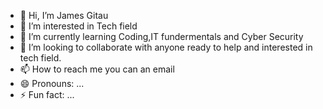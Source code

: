 - 👋 Hi, I’m James Gitau
- 👀 I’m interested in Tech field
- 🌱 I’m currently learning Coding,IT fundermentals and Cyber Security
- 💞️ I’m looking to collaborate with anyone ready to help and interested in tech field.
- 📫 How to reach me you can an email 
- 😄 Pronouns: ...
- ⚡ Fun fact: ...

<!---
GITCH20/GITCH20 is a ✨ special ✨ repository because its `README.md` (this file) appears on your GitHub profile.
You can click the Preview link to take a look at your changes.
--->
